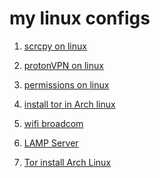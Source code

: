 # my linux configs



1) [scrcpy on linux ](https://github.com/MrCharouon/my-linux-configs/blob/main/scrcpy.md)

2) [protonVPN on linux ](https://github.com/MrCharouon/my-linux-configs/blob/main/protonVPN.md)

3) [‫‪permission‬‬s on linux ](https://github.com/MrCharouon/my-linux-configs/blob/main/‫‪permission‬‬.md)

4) [‫‪install tor in Arch linux ](https://github.com/MrCharouon/my-linux-configs/blob/main/tor_arch_linux.md)

5) [‫‪wifi broadcom](https://github.com/MrCharouon/my-linux-configs/blob/main/wifi.md)

6) [‫‪LAMP Server ](https://github.com/MrCharouon/my-linux-configs/blob/main/LAMP.md)

7) [Tor install Arch Linux](https://github.com/MrCharouon/my-linux-configs/blob/main/tor_arch_linux.md) 
